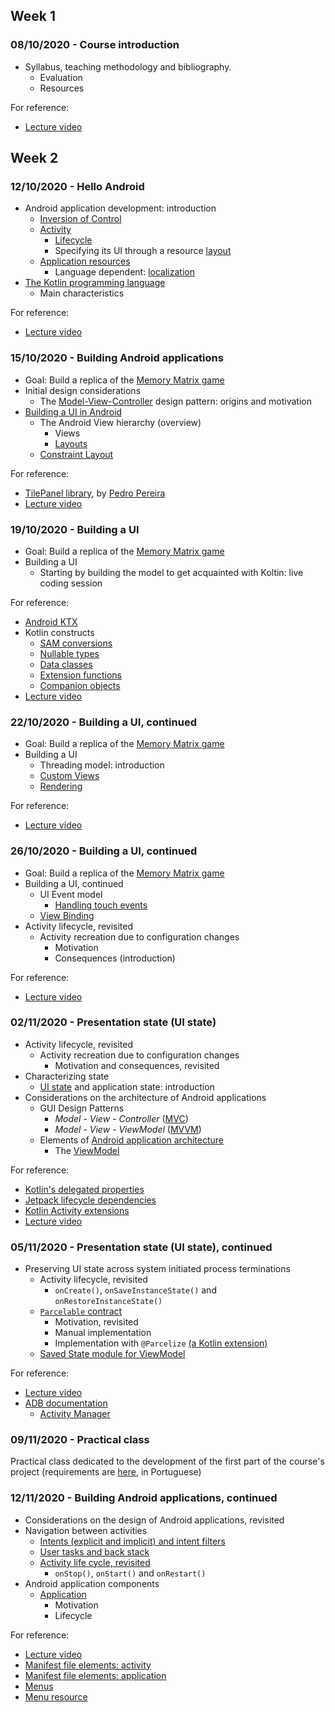 
## Week 1
### 08/10/2020 - Course introduction
* Syllabus, teaching methodology and bibliography.
  * Evaluation
  * Resources

For reference:
  * [Lecture video](https://www.youtube.com/watch?v=rBZZltKF_bM&list=PL8XxoCaL3dBgFivHBJ0WXiAjNCKq3pu2w&index=1)
  
## Week 2
### 12/10/2020 - Hello Android
* Android application development: introduction
  * [Inversion of Control](https://martinfowler.com/bliki/InversionOfControl.html)
  * [Activity](https://developer.android.com/guide/components/activities/intro-activities)
    * [Lifecycle](https://developer.android.com/guide/components/activities/activity-lifecycle)
    * Specifying its UI through a resource [layout](https://developer.android.com/guide/topics/resources/layout-resource)
  * [Application resources](https://developer.android.com/guide/topics/resources/providing-resources)
    * Language dependent: [localization](https://developer.android.com/guide/topics/resources/localization)
* [The Kotlin programming language](https://kotlinlang.org/docs/reference/)
  * Main characteristics
  

For reference:
  * [Lecture video](https://www.youtube.com/watch?v=28mujldiGhg&list=PL8XxoCaL3dBgFivHBJ0WXiAjNCKq3pu2w&index=2)

### 15/10/2020 - Building Android applications
* Goal: Build a replica of the [Memory Matrix game](https://www.lumosity.com/en/brain-games/memory-matrix/)
* Initial design considerations
  * The [Model-View-Controller](https://web.archive.org/web/20120729161926/http://st-www.cs.illinois.edu/users/smarch/st-docs/mvc.html) design pattern: origins and motivation
* [Building a UI in Android](https://developer.android.com/guide/topics/ui)
  * The Android View hierarchy (overview)
    * Views
    * [Layouts](https://developer.android.com/guide/topics/ui/declaring-layout)
  * [Constraint Layout](https://developer.android.com/training/constraint-layout/)

For reference:
  * [TilePanel library](assets/Tiles.zip), by [Pedro Pereira](https://www.linkedin.com/in/palexpereira/)
  * [Lecture video]([#15102020---building-android-applications](https://www.youtube.com/watch?v=oFFLaQBo9uM&list=PL8XxoCaL3dBgFivHBJ0WXiAjNCKq3pu2w&index=3))

### 19/10/2020 - Building a UI
* Goal: Build a replica of the [Memory Matrix game](https://www.lumosity.com/en/brain-games/memory-matrix/)
* Building a UI
  * Starting by building the model to get acquainted with Koltin: live coding session

For reference:
  * [Android KTX](https://developer.android.com/kotlin/ktx)
  * Kotlin constructs
    * [SAM conversions](https://kotlinlang.org/docs/reference/java-interop.html#sam-conversions)
    * [Nullable types](https://kotlinlang.org/docs/reference/null-safety.html)
    * [Data classes](https://kotlinlang.org/docs/reference/data-classes.html)
    * [Extension functions](https://kotlinlang.org/docs/reference/extensions.html)
    * [Companion objects](https://kotlinlang.org/docs/reference/object-declarations.html#companion-objects)
  * [Lecture video]([#19102020---building-a-ui](https://www.youtube.com/watch?v=ETfwr0x8m90&list=PL8XxoCaL3dBgFivHBJ0WXiAjNCKq3pu2w&index=4))

### 22/10/2020 - Building a UI, continued
* Goal: Build a replica of the [Memory Matrix game](https://www.lumosity.com/en/brain-games/memory-matrix/)
* Building a UI
  * Threading model: introduction
  * [Custom Views](https://developer.android.com/guide/topics/ui/custom-components)
  * [Rendering](https://developer.android.com/guide/topics/ui/how-android-draws)

For reference:
  * [Lecture video](https://www.youtube.com/watch?v=fp-JUis6peo&list=PL8XxoCaL3dBgFivHBJ0WXiAjNCKq3pu2w&index=5)

### 26/10/2020 - Building a UI, continued
* Goal: Build a replica of the [Memory Matrix game](https://www.lumosity.com/en/brain-games/memory-matrix/)
* Building a UI, continued
  * UI Event model
    * [Handling touch events](https://developer.android.com/training/gestures/movement)
  * [View Binding](https://developer.android.com/topic/libraries/view-binding)
* Activity lifecycle, revisited
  * Activity recreation due to configuration changes
    * Motivation
    * Consequences (introduction)

For reference:
  * [Lecture video](https://www.youtube.com/watch?v=XK_VSVwkFuA&list=PL8XxoCaL3dBgFivHBJ0WXiAjNCKq3pu2w&index=6)

### 02/11/2020 - Presentation state (UI state)
 * Activity lifecycle, revisited
   * Activity recreation due to configuration changes
     * Motivation and consequences, revisited
 * Characterizing state
   * [UI state](https://developer.android.com/topic/libraries/architecture/saving-states) and application state: introduction
 * Considerations on the architecture of Android applications
   * GUI Design Patterns
     * _Model - View - Controller_ ([MVC](https://web.archive.org/web/20120729161926/http://st-www.cs.illinois.edu/users/smarch/st-docs/mvc.html))
     * _Model - View - ViewModel_ ([MVVM](https://docs.microsoft.com/en-us/previous-versions/msp-n-p/hh848246(v=pandp.10)))
   * Elements of [Android application architecture](https://developer.android.com/jetpack/guide)
     * The [ViewModel](https://developer.android.com/topic/libraries/architecture/viewmodel)
 
For reference:
  * [Kotlin's delegated properties](https://kotlinlang.org/docs/reference/delegated-properties.html)
  * [Jetpack lifecycle dependencies](https://developer.android.com/jetpack/androidx/releases/lifecycle#kotlin)
  * [Kotlin Activity extensions](https://developer.android.com/jetpack/androidx/releases/activity)
  * [Lecture video](https://www.youtube.com/watch?v=eyDWLOxTaWE&list=PL8XxoCaL3dBgFivHBJ0WXiAjNCKq3pu2w&index=7)

### 05/11/2020 - Presentation state (UI state), continued
* Preserving UI state across system initiated process terminations
  * Activity lifecycle, revisited
    * `onCreate()`, `onSaveInstanceState()` and `onRestoreInstanceState()`
  * [`Parcelable` contract](https://developer.android.com/reference/android/os/Parcelable)
    * Motivation, revisited
    * Manual implementation 
    * Implementation with `@Parcelize` [(a Kotlin extension)](https://kotlinlang.org/docs/reference/compiler-plugins.html#parcelable-implementations-generator)
  * [Saved State module for ViewModel](https://developer.android.com/topic/libraries/architecture/viewmodel-savedstate)

For reference: 
  * [Lecture video]([#05112020---presentation-state-ui-state-continued-preview](https://www.youtube.com/watch?v=vfoFneVDWdI&list=PL8XxoCaL3dBgFivHBJ0WXiAjNCKq3pu2w&index=8))
  * [ADB documentation](https://developer.android.com/studio/command-line/adb#shellcommands)
    * [Activity Manager](https://developer.android.com/studio/command-line/adb#am)

### 09/11/2020 - Practical class
Practical class dedicated to the development of the first part of the course's project (requirements are [here](assets/PDM-2021-1_Trab1.pdf), in Portuguese)

### 12/11/2020 - Building Android applications, continued
* Considerations on the design of Android applications, revisited
* Navigation between activities
  * [Intents (explicit and implicit) and intent filters](https://developer.android.com/guide/components/intents-filters)
  * [User tasks and back stack](https://developer.android.com/guide/components/activities/tasks-and-back-stack)
  * [Activity life cycle, revisited](https://developer.android.com/guide/components/activities/activity-lifecycle)
    * `onStop()`, `onStart()` and `onRestart()`
* Android application components
  * [Application](https://developer.android.com/reference/android/app/Application)
    * Motivation
    * Lifecycle

For reference: 
  * [Lecture video](#12112020---building-android-applications-continued-preview)
  * [Manifest file elements: activity](https://developer.android.com/guide/topics/manifest/activity-element#screen)
  * [Manifest file elements: application](https://developer.android.com/guide/topics/manifest/application-element)
  * [Menus](https://developer.android.com/guide/topics/ui/menus)
  * [Menu resource](https://developer.android.com/guide/topics/resources/menu-resource)
